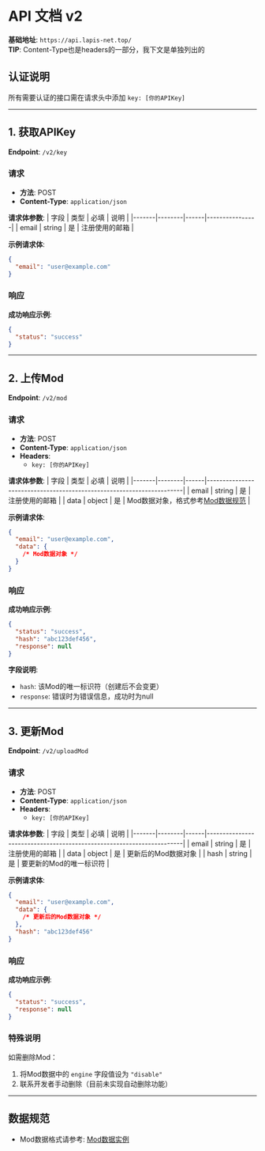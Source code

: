 # API 文档 v2

**基础地址**: `https://api.lapis-net.top/`  
**TIP**: Content-Type也是headers的一部分，我下文是单独列出的

## 认证说明
所有需要认证的接口需在请求头中添加 `key: [你的APIKey]`

---

## 1. 获取APIKey

**Endpoint**: `/v2/key`

### 请求
- **方法**: POST
- **Content-Type**: `application/json`

**请求体参数**:
| 字段  | 类型   | 必填 | 说明           |
|-------|--------|------|----------------|
| email | string | 是   | 注册使用的邮箱 |

**示例请求体**:
```json
{
  "email": "user@example.com"
}
```

### 响应
**成功响应示例**:
```json
{
  "status": "success"
}
```

---

## 2. 上传Mod

**Endpoint**: `/v2/mod`

### 请求
- **方法**: POST
- **Content-Type**: `application/json`
- **Headers**:
  - `key: [你的APIKey]`

**请求体参数**:
| 字段  | 类型   | 必填 | 说明                                                                 |
|-------|--------|------|----------------------------------------------------------------------|
| email | string | 是   | 注册使用的邮箱                                                      |
| data  | object | 是   | Mod数据对象，格式参考[Mod数据规范](https://tlm.lapis-net.top/data/mods.json) |

**示例请求体**:
```json
{
  "email": "user@example.com",
  "data": {
    /* Mod数据对象 */
  }
}
```

### 响应
**成功响应示例**:
```json
{
  "status": "success",
  "hash": "abc123def456",
  "response": null
}
```

**字段说明**:
- `hash`: 该Mod的唯一标识符（创建后不会变更）
- `response`: 错误时为错误信息，成功时为null

---

## 3. 更新Mod

**Endpoint**: `/v2/uploadMod`

### 请求
- **方法**: POST
- **Content-Type**: `application/json`
- **Headers**:
  - `key: [你的APIKey]`

**请求体参数**:
| 字段  | 类型   | 必填 | 说明                                                                 |
|-------|--------|------|----------------------------------------------------------------------|
| email | string | 是   | 注册使用的邮箱                                                      |
| data  | object | 是   | 更新后的Mod数据对象                                                 |
| hash  | string | 是   | 要更新的Mod的唯一标识符                                             |

**示例请求体**:
```json
{
  "email": "user@example.com",
  "data": {
    /* 更新后的Mod数据对象 */
  },
  "hash": "abc123def456"
}
```

### 响应
**成功响应示例**:
```json
{
  "status": "success",
  "response": null
}
```

### 特殊说明
如需删除Mod：
1. 将Mod数据中的 `engine` 字段值设为 `"disable"`
2. 联系开发者手动删除（目前未实现自动删除功能）

---

## 数据规范
- Mod数据格式请参考: [Mod数据实例](https://tlm.lapis-net.top/data/mods.json)

